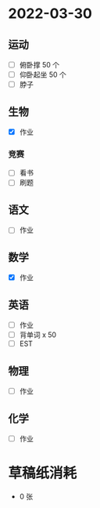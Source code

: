 # **2022-03-30**

## 运动

- [ ] 俯卧撑 50 个
- [ ] 仰卧起坐 50 个
- [ ] 脖子

## 生物
- [x] 作业

### 竞赛
- [ ] 看书
- [ ] 刷题

## 语文
- [ ] 作业

## 数学
- [x] 作业

## 英语
- [ ] 作业
- [ ] 背单词 x 50
- [ ] EST

## 物理
- [ ] 作业

## 化学
- [ ] 作业

# 草稿纸消耗

- 0 张
